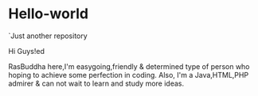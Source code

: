 # Hello-world
`Just another repository

Hi Guys!ed

RasBuddha here,I'm easygoing,friendly & determined type of person who hoping to achieve some perfection in coding.
Also, I'm a Java,HTML,PHP admirer & can not wait to learn and study more ideas.
